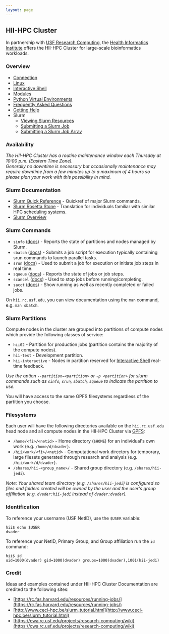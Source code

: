 ```yaml
---
layout: page
---
```


## HII-HPC Cluster

In partnership with [USF Research Computing](http://www.usf.edu/it/research-computing/),
the [Health Informatics Institute](http://www.hii.usf.edu)
offers the HII-HPC Cluster for large-scale bioinformatics workloads.

### Overview

- [Connection](hii-hpc/connect.html)
- [Linux](hii-hpc/linux.html)
- [Interactive Shell](hii-hpc/interactive.html)
- [Modules](hii-hpc/modules.html)
- [Python Virtual Environments](hii-hpc/python-virtualenv.html)
- [Frequently Asked Questions](hii-hpc/faq.html)
- [Getting Help](hii-hpc/help.html)
- Slurm
  - [Viewing Slurm Resources](hii-hpc/sinfo.html)
  - [Submitting a Slurm Job](hii-hpc/sbatch.html)
  - [Submitting a Slurm Job Array](hii-hpc/slurm-arrays.html)

### Availability

*The HII-HPC Cluster has a routine maintenance window each Thursday at 10:00 p.m. (Eastern Time Zone).<br/>
Generally no downtime is necessary but occasionally maintenance may require downtime from a few minutes up
to a maximum of 4 hours so please plan your work with this possibility in mind.*

### Slurm Documentation

- [Slurm Quick Reference](http://slurm.schedmd.com/pdfs/summary.pdf) - Quickref of major Slurm commands.
- [Slurm Rosetta Stone](http://slurm.schedmd.com/rosetta.pdf) - Translation for individuals familiar with similar HPC scheduling systems.
- [Slurm Overview](http://slurm.schedmd.com/slurm.html)

### Slurm Commands

- `sinfo` ([docs](http://slurm.schedmd.com/sinfo.html)) -
   Reports the state of partitions and nodes managed by Slurm.
- `sbatch` ([docs](http://slurm.schedmd.com/sbatch.html)) -
   Submits a job script for execution typically containing srun commands to launch parallel tasks.
- `srun`  ([docs](http://slurm.schedmd.com/srun.html)) -
   Used to submit a job for execution or initiate job steps in real time.
- `squeue` ([docs](http://slurm.schedmd.com/squeue.html)) -
   Reports the state of jobs or job steps.
- `scancel` ([docs](http://slurm.schedmd.com/scancel.html)) -
   Used to stop jobs before running/completing.
- `sacct` ([docs](http://slurm.schedmd.com/sacct.html)) -
   Show running as well as recently completed or failed jobs.

On `hii.rc.usf.edu`, you can view documentation using the `man` command, e.g. `man sbatch`.

### Slurm Partitions

Compute nodes in the cluster are grouped into partitions of compute nodes which provide the following classes of service:

- `hii02` - Partition for production jobs (partition contains the majority of the compute nodes).
- `hii-test` - Development partition.
- `hii-interactive` - Nodes in partition reserved for [Interactive Shell](hii-hpc/interactive.html)
  real-time feedback.

*Use the option `--partition=<partition>` or `-p <partition>` for slurm commands such as `sinfo`, `srun`, `sbatch`,
`squeue` to indicate the partition to use.*

You will have access to the same GPFS filesystems regardless of the partition you choose.

### Filesystems

Each user will have the following directories available on the `hii.rc.usf.edu` head node
and all compute nodes in the HII-HPC Cluster via [GPFS](https://en.wikipedia.org/wiki/IBM_General_Parallel_File_System):

- `/home/<fi>/<netid>` - Home directory (`$HOME`) for an individual's own work (e.g. `/home/d/dvader`).
- `/hii/work/<fi>/<netid>` - Computational work directory for temporary, large filesets generated through research and analysis (e.g. `/hii/work/d/dvader`).
- `/shares/hii-<group_name>/` - Shared group directory (e.g. `/shares/hii-jedi`).

*Note: Your shared team directory (e.g. `/shares/hii-jedi`)
  is configured so files and folders created will be owned by the user and the user's group affiliation
  (e.g. `dvader:hii-jedi` instead of `dvader:dvader`).*

### Identification

To reference your username (USF NetID), use the `$USER` variable:

```
hii$ echo $USER
dvader
```

To reference your NetID, Primary Group, and Group affiliation run the `id` command:

```
hii$ id
uid=1000(dvader) gid=1000(dvader) groups=1000(dvader),1001(hii-jedi)
```

### Credit

Ideas and examples contained under HII-HPC Cluster Documentation are credited to the following sites:

- [https://rc.fas.harvard.edu/resources/running-jobs/](https://rc.fas.harvard.edu/resources/running-jobs/)
- [http://www.ceci-hpc.be/slurm_tutorial.html](http://www.ceci-hpc.be/slurm_tutorial.html)
- [https://cwa.rc.usf.edu/projects/research-computing/wiki](https://cwa.rc.usf.edu/projects/research-computing/wiki)
